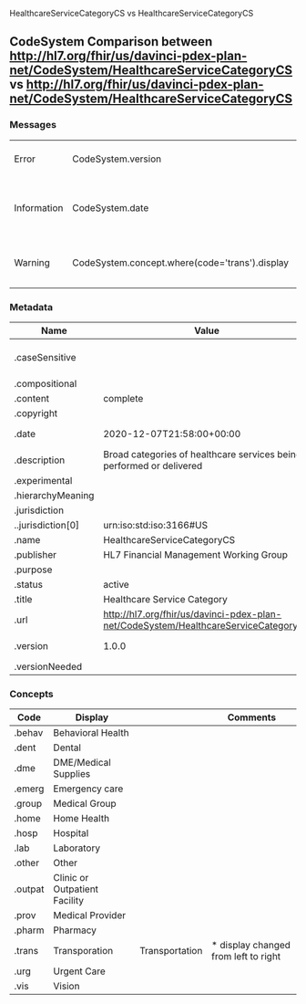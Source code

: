 ﻿

HealthcareServiceCategoryCS vs HealthcareServiceCategoryCS

## CodeSystem Comparison between http://hl7.org/fhir/us/davinci-pdex-plan-net/CodeSystem/HealthcareServiceCategoryCS vs http://hl7.org/fhir/us/davinci-pdex-plan-net/CodeSystem/HealthcareServiceCategoryCS

### Messages

|  |  |  |
| --- | --- | --- |
| Error | CodeSystem.version | Values for version differ: '1.0.0' vs '1.1.0' |
| Information | CodeSystem.date | Values for date differ: '2020-12-07T21:58:00+00:00' vs '2022-04-04T14:04:34+00:00' |
| Warning | CodeSystem.concept.where(code='trans').display | Changed value for display: 'Transporation' vs 'Transportation' |

### Metadata

| Name | Value | | Comments |
| --- | --- | --- | --- |
| .caseSensitive |  | true | * Added the item 'true' |
| .compositional |  | |  |
| .content | complete | |  |
| .copyright |  | |  |
| .date | 2020-12-07T21:58:00+00:00 | 2022-04-04T14:04:34+00:00 | * Values Differ |
| .description | Broad categories of healthcare services being performed or delivered | |  |
| .experimental |  | |  |
| .hierarchyMeaning |  | |  |
| .jurisdiction |  | |  |
| ..jurisdiction[0] | urn:iso:std:iso:3166#US | |  |
| .name | HealthcareServiceCategoryCS | |  |
| .publisher | HL7 Financial Management Working Group | |  |
| .purpose |  | |  |
| .status | active | |  |
| .title | Healthcare Service Category | |  |
| .url | http://hl7.org/fhir/us/davinci-pdex-plan-net/CodeSystem/HealthcareServiceCategoryCS | |  |
| .version | 1.0.0 | 1.1.0 | * Values Differ |
| .versionNeeded |  | |  |

### Concepts

| Code | Display | | Comments |
| --- | --- | --- | --- |
| .behav | Behavioral Health | |  |
| .dent | Dental | |  |
| .dme | DME/Medical Supplies | |  |
| .emerg | Emergency care | |  |
| .group | Medical Group | |  |
| .home | Home Health | |  |
| .hosp | Hospital | |  |
| .lab | Laboratory | |  |
| .other | Other | |  |
| .outpat | Clinic or Outpatient Facility | |  |
| .prov | Medical Provider | |  |
| .pharm | Pharmacy | |  |
| .trans | Transporation | Transportation | * display changed from left to right |
| .urg | Urgent Care | |  |
| .vis | Vision | |  |